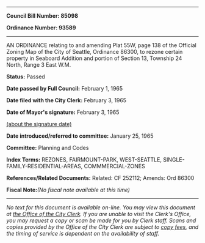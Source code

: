 

********

**Council Bill Number: 85098**
   
**Ordinance Number: 93589**
********

 AN ORDINANCE relating to and amending Plat 55W, page 138 of the Official Zoning Map of the City of Seattle, Ordinance 86300, to rezone certain property in Seaboard Addition and portion of Section 13, Township 24 North, Range 3 East W.M.

**Status:** Passed
   
**Date passed by Full Council:** February 1, 1965
   
**Date filed with the City Clerk:** February 3, 1965
   
**Date of Mayor's signature:** February 3, 1965
   
[(about the signature date)](/~public/approvaldate.htm)
   
   
   
**Date introduced/referred to committee:** January 25, 1965
   
**Committee:** Planning and Codes
   
   
**Index Terms:** REZONES, FAIRMOUNT-PARK, WEST-SEATTLE, SINGLE-FAMILY-RESIDENTIAL-AREAS, COMMMERCIAL-ZONES

**References/Related Documents:** Related: CF 252112; Amends: Ord 86300

**Fiscal Note:**_(No fiscal note available at this time)_
********

_No text for this document is available on-line. You may view this document at [the Office of the City Clerk](http://www.seattle.gov/leg/clerk/contactUs.htm). If you are unable to visit the Clerk's Office, you may request a copy or scan be made for you by Clerk staff. Scans and copies provided by the Office of the City Clerk are subject to [copy fees](http://clerk.seattle.gov/~public/clerkfees.htm), and the timing of service is dependent on the availability of staff._

